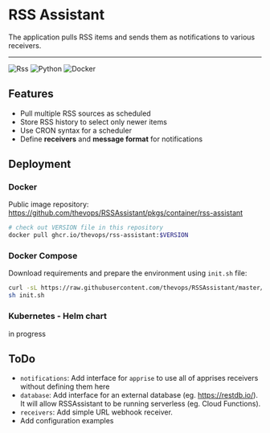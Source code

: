 # RSS Assistant

The application pulls RSS items and sends them as notifications to various receivers.

---

![Rss](https://img.shields.io/badge/rss-F88900?style=for-the-badge&logo=rss&logoColor=white)
![Python](https://img.shields.io/badge/python-3670A0?style=for-the-badge&logo=python&logoColor=ffdd54)
![Docker](https://img.shields.io/badge/docker-%230db7ed.svg?style=for-the-badge&logo=docker&logoColor=white)


## Features

* Pull multiple RSS sources as scheduled
* Store RSS history to select only newer items
* Use CRON syntax for a scheduler
* Define **receivers** and **message format** for notifications


## Deployment

### Docker

Public image repository: https://github.com/thevops/RSSAssistant/pkgs/container/rss-assistant

```sh
# check out VERSION file in this repository
docker pull ghcr.io/thevops/rss-assistant:$VERSION
```

### Docker Compose

Download requirements and prepare the environment using `init.sh` file:

```sh
curl -sL https://raw.githubusercontent.com/thevops/RSSAssistant/master/deployment/docker-compose/init.sh > init.sh
sh init.sh
```

### Kubernetes - Helm chart

in progress


## ToDo

* `notifications`: Add interface for `apprise` to use all of apprises receivers
without defining them here
* `database`: Add interface for an external database (eg. https://restdb.io/).
It will allow RSSAssistant to be running serverless (eg. Cloud Functions).
* `receivers`: Add simple URL webhook receiver.
* Add configuration examples
